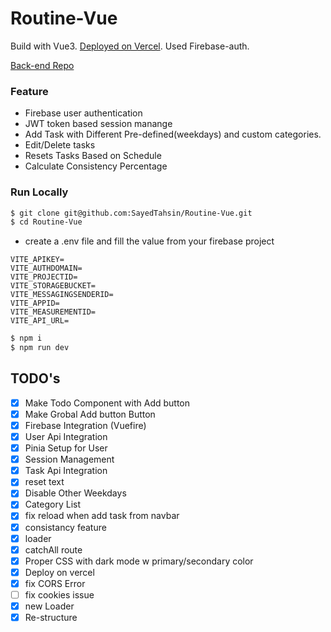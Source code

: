 # Routine-Vue

Build with Vue3. <a href="https://routine-lemon.vercel.app/">Deployed on Vercel</a>. Used Firebase-auth.

<a href="https://github.com/SayedTahsin/Routine-Hono">Back-end Repo</a>

### Feature

- Firebase user authentication
- JWT token based session manange
- Add Task with Different Pre-defined(weekdays) and custom categories.
- Edit/Delete tasks
- Resets Tasks Based on Schedule
- Calculate Consistency Percentage

### Run Locally

```sh
$ git clone git@github.com:SayedTahsin/Routine-Vue.git
$ cd Routine-Vue
```

- create a .env file and fill the value from your firebase project

```
VITE_APIKEY=
VITE_AUTHDOMAIN=
VITE_PROJECTID=
VITE_STORAGEBUCKET=
VITE_MESSAGINGSENDERID=
VITE_APPID=
VITE_MEASUREMENTID=
VITE_API_URL=
```

```sh
$ npm i
$ npm run dev
```

## TODO's

- [x] Make Todo Component with Add button
- [x] Make Grobal Add button Button
- [x] Firebase Integration (Vuefire)
- [x] User Api Integration
- [x] Pinia Setup for User
- [x] Session Management
- [x] Task Api Integration
- [x] reset text
- [x] Disable Other Weekdays
- [x] Category List
- [x] fix reload when add task from navbar
- [x] consistancy feature
- [x] loader
- [x] catchAll route
- [x] Proper CSS with dark mode w primary/secondary color
- [x] Deploy on vercel
- [x] fix CORS Error
- [ ] fix cookies issue
- [x] new Loader
- [x] Re-structure
